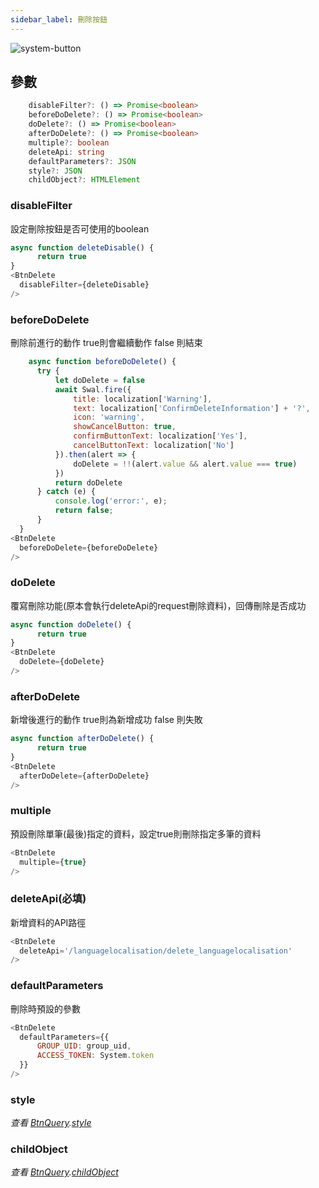 ```yaml
---
sidebar_label: 刪除按鈕
---
```

![system-button](/img/BtnDelete.png)

## 參數
```typescript
    disableFilter?: () => Promise<boolean>
    beforeDoDelete?: () => Promise<boolean>
    doDelete?: () => Promise<boolean>
    afterDoDelete?: () => Promise<boolean>
    multiple?: boolean
    deleteApi: string
    defaultParameters?: JSON
    style?: JSON
    childObject?: HTMLElement
```
### disableFilter
  設定刪除按鈕是否可使用的boolean
  ```javascript
  async function deleteDisable() {
        return true
  }
 <BtnDelete 
    disableFilter={deleteDisable} 
 />
  ```
### beforeDoDelete
  刪除前進行的動作 true則會繼續動作 false 則結束
  ```javascript
      async function beforeDoDelete() {
        try {
            let doDelete = false
            await Swal.fire({
                title: localization['Warning'],
                text: localization['ConfirmDeleteInformation'] + '?',
                icon: 'warning',
                showCancelButton: true,
                confirmButtonText: localization['Yes'],
                cancelButtonText: localization['No']
            }).then(alert => {
                doDelete = !!(alert.value && alert.value === true)
            })
            return doDelete
        } catch (e) {
            console.log('error:', e);
            return false;
        }
    }
 <BtnDelete 
    beforeDoDelete={beforeDoDelete} 
 />
  ```
### doDelete
覆寫刪除功能(原本會執行deleteApi的request刪除資料)，回傳刪除是否成功
  ```javascript
  async function doDelete() {
        return true
  }
 <BtnDelete 
    doDelete={doDelete} 
 />
  ```
### afterDoDelete
新增後進行的動作 true則為新增成功 false 則失敗
  ```javascript
  async function afterDoDelete() {
        return true
  }
 <BtnDelete 
    afterDoDelete={afterDoDelete} 
 />
  ```
### multiple
預設刪除單筆(最後)指定的資料，設定true則刪除指定多筆的資料
  ```javascript
 <BtnDelete
    multiple={true}
  />
  ```
### deleteApi(必填)
新增資料的API路徑
  ```javascript
 <BtnDelete
    deleteApi='/languagelocalisation/delete_languagelocalisation'
  />
  ```
### defaultParameters
刪除時預設的參數
  ```javascript
 <BtnDelete
    defaultParameters={{
        GROUP_UID: group_uid,
        ACCESS_TOKEN: System.token
    }}
  />
  ```
### style
*查看 [BtnQuery](BtnQuery).[style](BtnQuery#style)*
### childObject
*查看 [BtnQuery](BtnQuery).[childObject](BtnQuery#childObject)*
